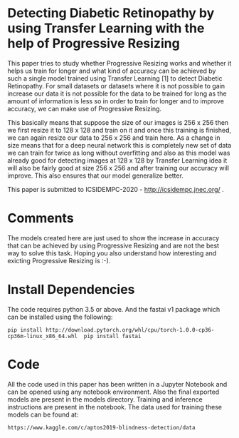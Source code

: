 # Detecting Diabetic Retinopathy by using Transfer Learning with the help of Progressive Resizing

This paper tries to study whether Progressive Resizing works and whether it helps us train for longer and what kind of accuracy can be achieved by such a single model trained using Transfer Learning [1] to detect Diabetic Retinopathy. For small datasets or datasets where it is not possible to gain increase our data it is not possible for the data to be trained for long as the amount of information is less so in order to train for longer and to improve accuracy, we can make use of Progressive Resizing.

This basically means that suppose the size of our images is 256 x 256 then we first resize it to 128 x 128 and train on it and once this training is finished, we can again resize our data to 256 x 256 and train here. As a change in size means that for a deep neural network this is completely new set of data we can train for twice as long without overfitting and also as this model was already good for detecting images at 128 x 128 by Transfer Learning idea it will also be fairly good at size 256 x 256 and after training our accuracy will improve. This also ensures that our model generalize better.

This paper is submitted to  ICSIDEMPC-2020 - http://icsidempc.jnec.org/ .


# Comments

The models created here are just used to show the increase in accuracy that can be achieved by using Progressive Resizing and are not the best way to solve this task. Hoping you also understand how interesting and exicting Progressive Resizing is :-).


# Install Dependencies

The code requires python 3.5 or above. And the fastai v1 package which can be installed using the following:

`
pip install http://download.pytorch.org/whl/cpu/torch-1.0.0-cp36-cp36m-linux_x86_64.whl 
pip install fastai
`


# Code

All the code used in this paper has been written in a Jupyter Notebook and can be opened using any notebook environment. Also the final exported models are present in the models directory. Training and inference instructions are present in the notebook. The data used for training these models can be found at:

`https://www.kaggle.com/c/aptos2019-blindness-detection/data`
